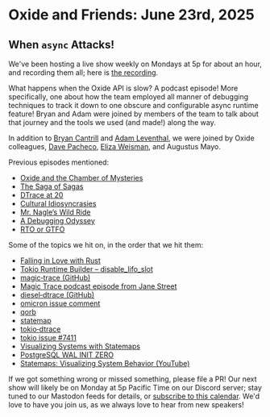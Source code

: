 # Oxide and Friends: June 23rd, 2025

## When `async` Attacks!

We've been hosting a live show weekly on Mondays at 5p for about an hour,
and recording them all; here is
[the recording](https://youtu.be/ngOXUhaKXOE).

What happens when the Oxide API is slow? A podcast episode! More specifically,
one about how the team employed all manner of debugging techniques to track it
down to one obscure and configurable async runtime feature! Bryan and Adam were
joined by members of the team to talk about that journey and the tools we used
(and made!) along the way.

In addition to
[Bryan Cantrill](https://bsky.app/profile/bcantrill.bsky.social) and
[Adam Leventhal](https://bsky.app/profile/ahl.bsky.social),
we were joined by Oxide colleagues,
[Dave Pacheco](https://hachyderm.io/@dap),
[Eliza Weisman](https://bsky.app/profile/elizas.website),
and Augustus Mayo.

Previous episodes mentioned:
- [Oxide and the Chamber of Mysteries](https://oxide-and-friends.transistor.fm/episodes/oxide-and-the-chamber-of-mysteries)
- [The Saga of Sagas](https://oxide-and-friends.transistor.fm/episodes/the-saga-of-sagas)
- [DTrace at 20](https://oxide-and-friends.transistor.fm/episodes/dtrace-at-20)
- [Cultural Idiosyncrasies](https://oxide-and-friends.transistor.fm/episodes/cultural-idiosyncrasies)
- [Mr. Nagle’s Wild Ride](https://oxide-and-friends.transistor.fm/episodes/mr-nagles-wild-ride)
- [A Debugging Odyssey](https://oxide-and-friends.transistor.fm/episodes/a-debugging-odyssey)
- [RTO or GTFO](https://oxide-and-friends.transistor.fm/episodes/rto-or-gfto)

Some of the topics we hit on, in the order that we hit them:

- [Falling in Love with Rust](https://bcantrill.dtrace.org/2018/09/18/falling-in-love-with-rust/)
- [Tokio Runtime Builder – disable_lifo_slot](https://docs.rs/tokio/latest/tokio/runtime/struct.Builder.html#method.disable_lifo_slot)
- [magic‑trace (GitHub)](https://github.com/janestreet/magic-trace)
- [Magic Trace podcast episode from Jane Street](https://signalsandthreads.com/performance-engineering-on-hard-mode/)  
- [diesel‑dtrace (GitHub)](https://github.com/oxidecomputer/diesel-dtrace)
- [omicron issue comment](https://github.com/oxidecomputer/omicron/issues/8334#issuecomment-2997852738)
- [qorb](https://github.com/oxidecomputer/qorb)
- [statemap](https://github.com/oxidecomputer/statemap)
- [tokio‑dtrace](https://github.com/oxidecomputer/tokio-dtrace)
- [tokio issue #7411](https://github.com/tokio-rs/tokio/issues/7411)
- [Visualizing Systems with Statemaps](https://speakerdeck.com/bcantrill/visualizing-systems-with-statemaps)
- [PostgreSQL WAL INIT ZERO](https://www.postgresql.org/docs/current/runtime-config-wal.html#GUC-WAL-INIT-ZERO)
- [Statemaps: Visualizing System Behavior (YouTube)](https://youtu.be/x3rmg33j7RA)

If we got something wrong or missed something, please file a PR!
Our next show will likely be on Monday at 5p Pacific Time on our Discord
server; stay tuned to our Mastodon feeds for details, or [subscribe to this
calendar](https://calendar.google.com/calendar/ical/c_318925f4185aa71c4524d0d6127f31058c9e21f29f017d48a0fca6f564969cd0%40group.calendar.google.com/public/basic.ics).
We'd love to have you join us, as we always love to hear from new speakers!

